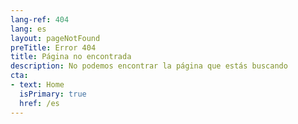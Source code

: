 ```yaml
---
lang-ref: 404
lang: es
layout: pageNotFound
preTitle: Error 404
title: Página no encontrada
description: No podemos encontrar la página que estás buscando
cta:
- text: Home
  isPrimary: true
  href: /es
---
```

